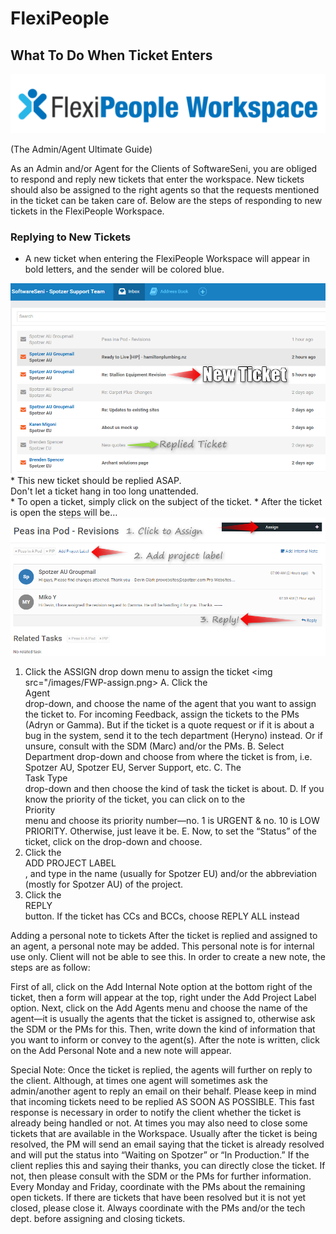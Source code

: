 # FlexiPeople

## What To Do When Ticket Enters
<img src="/images/FlexiPeople.png">

(The Admin/Agent Ultimate Guide)

As an Admin and/or Agent for the Clients of SoftwareSeni, you are obliged to respond and reply new tickets that enter the workspace. New tickets should also be assigned to the right agents so that the requests mentioned in the ticket can be taken care of. Below are the steps of responding to new tickets in the FlexiPeople Workspace.

### Replying to New Tickets
* A new ticket when entering the FlexiPeople Workspace will appear in bold letters, and the sender will be colored blue.
<img src="/images/FPW-inbox.png">
* This new ticket should be replied ASAP. <div class="red">Don't let a ticket hang in too long unattended.</div>
* To open a ticket, simply click on the subject of the ticket.
* After the ticket is open the steps will be…
<img src="/images/FPW-process.png">

1. Click the ASSIGN drop down menu to assign the ticket 
<img src="/images/FWP-assign.png>
  A. Click the <div classe="red">Agent</div> drop-down, and choose the name of the agent that you want to assign the ticket to. For incoming Feedback, assign the tickets to the PMs (Adryn or Gamma). But if the ticket is a quote request or if it is about a bug in the system, send it to the tech department (Heryno) instead. Or if unsure, consult with the SDM (Marc) and/or the PMs.
  B. Select <span class="red">Department</span> drop-down and choose from where the ticket is from, i.e. Spotzer AU, Spotzer EU, Server Support, etc.
  C. The <div class="red">Task Type</div> drop-down and then choose the kind of task the ticket is about.
  D. If you know the priority of the ticket, you can click on to the <div class="red">Priority</div> menu and choose its priority number—no. 1 is URGENT & no. 10 is LOW PRIORITY. Otherwise, just leave it be.
  E. Now, to set the “Status” of the ticket, click on the drop-down and choose.
2. Click the <div class="blue">ADD PROJECT LABEL</div>, and type in the name (usually for Spotzer EU) and/or the abbreviation (mostly for Spotzer AU) of the project.
3. Click the <div class="blue">REPLY</div> button. If the ticket has CCs and BCCs, choose REPLY ALL instead

Adding a personal note to tickets
After the ticket is replied and assigned to an agent, a personal note may be added. This personal note is for internal use only. Client will not be able to see this. 
In order to create a new note, the steps are as follow:


First of all, click on the Add Internal Note option at the bottom right of the ticket, then a form will appear at the top, right under the Add Project Label option.
Next, click on the Add Agents menu and choose the name of the agent—it is usually the agents that the ticket is assigned to, otherwise ask the SDM or the PMs for this.
Then, write down the kind of information that you want to inform or convey to the agent(s).
After the note is written, click on the Add Personal Note and a new note will appear.

Special Note:
Once the ticket is replied, the agents will further on reply to the client. Although, at times one agent will sometimes ask the admin/another agent to reply an email on their behalf.
Please keep in mind that incoming tickets need to be replied AS SOON AS POSSIBLE. This fast response is necessary in order to notify the client whether the ticket is already being handled or not.
At times you may also need to close some tickets that are available in the Workspace. Usually after the ticket is being resolved, the PM will send an email saying that the ticket is already resolved and will put the status into “Waiting on Spotzer” or “In Production.” If the client replies this and saying their thanks, you can directly close the ticket. If not, then please consult with the SDM or the PMs for further information.
Every Monday and Friday, coordinate with the PMs about the remaining open tickets. If there are tickets that have been resolved but it is not yet closed, please close it.
Always coordinate with the PMs and/or the tech dept. before assigning and closing tickets.
